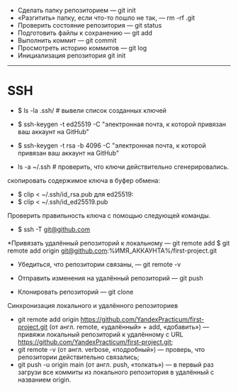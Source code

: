 * Сделать папку репозиторием — git init
* «Разгитить» папку, если что-то пошло не так, — rm -rf .git
* Проверить состояние репозитория — git status
* Подготовить файлы к сохранению — git add
* Выполнить коммит — git commit
* Просмотреть историю коммитов — git log
* Инициализация репозитория git init

---

# SSH
* $ ls -la .ssh/ # вывели список созданных ключей  
* $ ssh-keygen -t ed25519 -C "электронная почта, к которой привязан ваш аккаунт на GitHub"
* $ ssh-keygen -t rsa -b 4096 -C "электронная почта, к которой привязан ваш аккаунт на GitHub"

 * ls -a ~/.ssh # проверить, что ключи действительно сгенерировались.
 
  скопировать содержимое ключа в буфер обмена:
 * $ clip < ~/.ssh/id_rsa.pub
 для ed25519:
 * $ clip < ~/.ssh/id_ed25519.pub
 
 Проверить правильность ключа с помощью следующей команды.
 * $ ssh -T git@github.com
 
 
 *Привязать удалённый репозиторий к локальному — git remote add
 $ git remote add origin git@github.com:%ИМЯ_АККАУНТА%/first-project.git 
 
 * Убедиться, что репозитории связаны, — git remote -v
 * Отправить изменения на удалённый репозиторий — git push
 
 * Клонировать репозиторий — git clone
  
  
  Синхронизация локального и удалённого репозиториев
* git remote add origin https://github.com/YandexPracticum/first-project.git (от англ. remote, «удалённый» + add, «добавить») — привяжи локальный репозиторий к удалённому с URL https://github.com/YandexPracticum/first-project.git;
* git remote -v (от англ. verbose, «подробный») — проверь, что репозитории действительно связались;
* git push -u origin main (от англ. push, «толкать») — в первый раз загрузи все коммиты из локального репозитория в удалённый с названием origin.